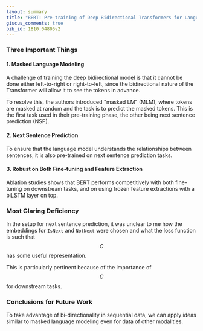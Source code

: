 ```yaml
---
layout: summary
title: "BERT: Pre-training of Deep Bidirectional Transformers for Language Understanding"
giscus_comments: true
bib_id: 1810.04805v2
---
```


### Three Important Things

#### 1. Masked Language Modeling
A challenge of training the deep bidirectional model is that it cannot be done
either left-to-right or right-to-left, since the bidirectional nature of the
Transformer will allow it to see the tokens in advance. 

To resolve this, the authors introduced "masked LM" (MLM), where tokens are
masked at random and the task is to predict the masked tokens. This is
the first task used in their pre-training phase, the other being next
sentence prediction (NSP).

#### 2. Next Sentence Prediction
To ensure that the language model understands the relationships between sentences, 
it is also pre-trained on next sentence prediction tasks. 

#### 3. Robust on Both Fine-tuning and Feature Extraction
Ablation studies shows that BERT performs competitively with both fine-tuning
on downstream tasks, and on using frozen feature extractions with a biLSTM layer
on top.

### Most Glaring Deficiency
In the setup for next sentence prediction, it was unclear to me how
the embeddings for `IsNext` and `NotNext` were chosen and what 
the loss function is such that $$C$$ has some useful representation.

This is particularly pertinent because of the importance of $$C$$ for
downstream tasks.

### Conclusions for Future Work
To take advantage of bi-directionality in sequential data, we can apply ideas
similar to masked language modeling even for data of other modalities.
